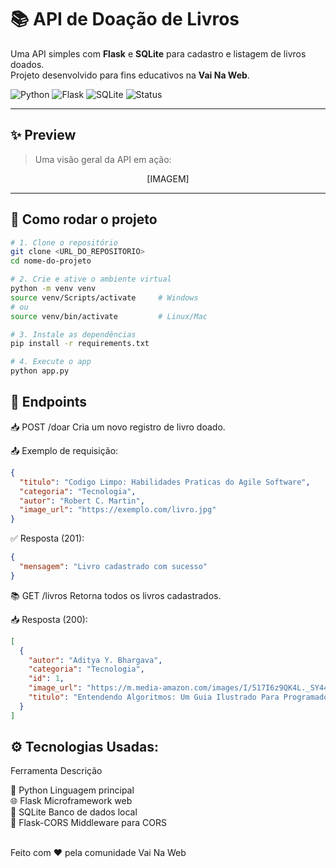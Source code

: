 <h1>📚 API de Doação de Livros</h1>

<p>
  Uma API simples com <strong>Flask</strong> e <strong>SQLite</strong> para cadastro e listagem de livros doados. <br/>
  Projeto desenvolvido para fins educativos na <strong>Vai Na Web</strong>.
</p>

<p>
  <img src="https://img.shields.io/badge/python-3.10-blue?style=flat&logo=python" alt="Python">
  <img src="https://img.shields.io/badge/flask-black?style=flat&logo=flask" alt="Flask">
  <img src="https://img.shields.io/badge/sqlite-003B57?style=flat&logo=sqlite" alt="SQLite">
  <img src="https://img.shields.io/badge/status-em%20desenvolvimento-yellow" alt="Status">
</p>

---

## ✨ Preview

> Uma visão geral da API em ação:

<p align="center">
  [IMAGEM]
</p>

---

## 🚀 Como rodar o projeto

```bash
# 1. Clone o repositório
git clone <URL_DO_REPOSITORIO>
cd nome-do-projeto

# 2. Crie e ative o ambiente virtual
python -m venv venv
source venv/Scripts/activate     # Windows
# ou
source venv/bin/activate         # Linux/Mac

# 3. Instale as dependências
pip install -r requirements.txt

# 4. Execute o app
python app.py
```

<h2>🔁 Endpoints</h2>
<p>📥 POST /doar
Cria um novo registro de livro doado.

📤 Exemplo de requisição:</p>
```json
{
  "titulo": "Codigo Limpo: Habilidades Praticas do Agile Software",
  "categoria": "Tecnologia",
  "autor": "Robert C. Martin",
  "image_url": "https://exemplo.com/livro.jpg"
}
```
<p>✅ Resposta (201):</p>

```json
{
  "mensagem": "Livro cadastrado com sucesso"
}
```

<p>📚 GET /livros
Retorna todos os livros cadastrados.

📥 Resposta (200):</p>
```json
[
  {
    "autor": "Aditya Y. Bhargava",
    "categoria": "Tecnologia",
    "id": 1,
    "image_url": "https://m.media-amazon.com/images/I/517I6z9QK4L._SY445_SX342_.jpg",
    "titulo": "Entendendo Algoritmos: Um Guia Ilustrado Para Programadores"
  }
]
```

<h2>⚙️ Tecnologias Usadas:</h2>

<p>Ferramenta	Descrição</p>
🐍 Python	Linguagem principal<br>
🌐 Flask	Microframework web<br>
💾 SQLite	Banco de dados local<br>
🔄 Flask-CORS	Middleware para CORS<br>
<br>

<p> Feito com ❤️ pela comunidade Vai Na Web </p>
